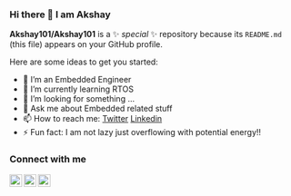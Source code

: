 ### Hi there 👋 I am Akshay 


**Akshay101/Akshay101** is a ✨ _special_ ✨ repository because its `README.md` (this file) appears on your GitHub profile.

Here are some ideas to get you started:

- 🔭 I’m an Embedded Engineer
- 🌱 I’m currently learning RTOS
- 🤔 I’m looking for something ...
- 💬 Ask me about Embedded related stuff 
- 📫 How to reach me: [Twitter](https://twitter.com/theAkshay4u) [Linkedin](https://www.linkedin.com/in/akshay-lakade/)
- ⚡ Fun fact: I am not lazy just overflowing with potential energy!!

### Connect with me

<a href="https://twitter.com/theAkshay4u">
  <img align="left" alt="Akshay's Twitter" width="22px" src="https://cdn.jsdelivr.net/npm/simple-icons@v3/icons/twitter.svg" />
</a>
<a href="https://www.linkedin.com/in/akshay-lakade/">
  <img align="left" alt="Akshay's Linkdein" width="22px" src="https://cdn.jsdelivr.net/npm/simple-icons@v3/icons/linkedin.svg" />
</a>
<a href="https://github.com/Akshay101">
  <img align="left" alt="Akshay's Github" width="22px" src="https://cdn.jsdelivr.net/npm/simple-icons@v3/icons/github.svg" />
</a>

